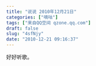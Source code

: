 ```yaml
---
title: "说说 2010年12月21日"
categories: ["嘀咕"]
tags: ["来自QQ空间 qzone.qq.com"]
draft: false
slug: "4sfNjy"
date: "2010-12-21 09:16:37"
---
```


好好听歌。
